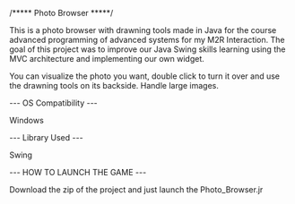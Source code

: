 /***** Photo Browser *****/

This is a photo browser with drawning tools made in Java for the course advanced programming of advanced systems for my M2R Interaction. 
The goal of this project was to improve our Java Swing skills learning using the MVC architecture and implementing our own widget.

You can visualize the photo you want, double click to turn it over and use the drawning tools on its backside.
Handle large images.

--- OS Compatibility ---

Windows

--- Library Used ---

Swing

--- HOW TO LAUNCH THE GAME ---

Download the zip of the project and just launch the Photo_Browser.jr
